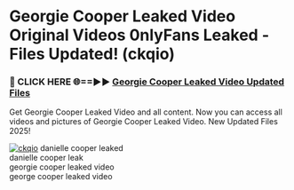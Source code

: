 # Georgie Cooper Leaked Video Original Videos 0nlyFans Leaked - Files Updated! (ckqio)

<h3>🔴 CLICK HERE 🌐==►► <a href="https://tinyurl.com/x26r9saj" rel="nofollow">Georgie Cooper Leaked Video Updated Files</a></h3>

Get Georgie Cooper Leaked Video and all content. Now you can access all videos and pictures of Georgie Cooper Leaked Video. New Updated Files 2025!

[![ckqio](https://i.imgur.com/LkgZPqh.gif)](https://tinyurl.com/x26r9saj)
danielle cooper leaked<br>
danielle cooper leak<br>
georgie cooper leaked video<br>
george cooper leaked video